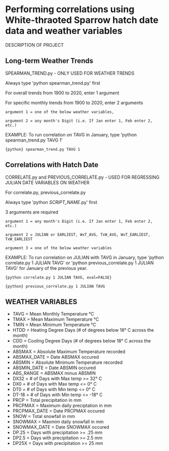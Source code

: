 # Performing correlations using White-thraoted Sparrow hatch date data and weather variables 
DESCRIPTION OF PROJECT

## Long-term Weather Trends 

SPEARMAN_TREND.py - ONLY USED FOR WEATHER TRENDS
	
Always type 'python spearman_trend.py' first

For overall trends from 1900 to 2020, enter 1 argument

For specific monthly trends from 1900 to 2020, enter 2 arguments

	argument 1 = one of the below weather variables,
	
	argument 2 = any month's Digit (i.e. If Jan enter 1, Feb enter 2, etc.)

EXAMPLE: To run correlation on TAVG in January, type 'python spearman_trend.py TAVG 1'

```{python} spearman_trend.py TAVG 1```

## Correlations with Hatch Date 

CORRELATE.py and PREVIOUS_CORRELATE.py - USED FOR REGRESSING JULIAN DATE VARIABLES ON WEATHER

For correlate.py, previous_correlate.py

Always type 'python *SCRIPT_NAME*.py' first

3 arguments are required

	argument 1 = any month's Digit (i.e. If Jan enter 1, Feb enter 2, etc.)
	
	argument 2 = JULIAN or EARLIEST, WxT_AVG, TxW_AVG, WxT_EARLIEST, TxW_EARLIEST

	argument 3 = one of the below weather variables 

EXAMPLE: To run correlation on JULIAN with TAVG in January, type 'python correlate.py 1 JULIAN TAVG' or 'python previous_correlate.py 1 JULIAN TAVG' for January of the previous year. 

```{python correlate.py 1 JULIAN TAVG, eval=FALSE}```

```{python} previous_correlate.py 1 JULIAN TAVG```

## WEATHER VARIABLES

* TAVG = Mean Monthly Temperature °C
* TMAX = Mean Maximum Temperature °C
* TMIN = Mean Minimum Temperature °C
* HTDD = Heating Degree Days (# of degrees below 18° C across the month)
* CDD = Cooling Degree Days (# of degrees below 18° C across the month)
* ABSMAX = Absolute Maximum Temperature recorded
* ABSMAX_DATE = Date ABSMAX occured
* ABSMIN = Absolute Minimum Temperature recorded 
* ABSMIN_DATE = Date ABSMIN occured
* ABS_RANGE = ABSMAX minus ABSMIN
* DX32 = # of Days with Max temp >= 32° C
* DX0 = # of Days with Max temp <= 0° C
* DT0 = # of Days with Min temp <= 0° C
* DT-18 = # of Days with Min temp <= -18° C
* PRCP = Total precipitation in mm
* PRCPMAX = Maximum daily preciptation in mm
* PRCPMAX_DATE = Date PRCPMAX occured
* SNOW = Total snowfall in mm
* SNOWMAX = Maxmim daily snowfall in mm
* SNOWMAX_DATE = Date SNOWMAX occured
* DP.25 = Days with precipitation >= .25 mm
* DP2.5 = Days with precipitation >= 2.5 mm 
* DP25X = Days with precipitation >= 25 mm 
